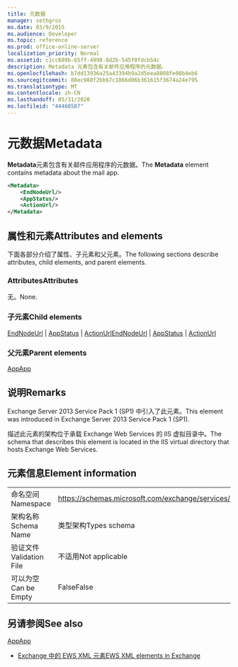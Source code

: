 ```yaml
---
title: 元数据
manager: sethgros
ms.date: 03/9/2015
ms.audience: Developer
ms.topic: reference
ms.prod: office-online-server
localization_priority: Normal
ms.assetid: c1cc609b-65ff-4998-8d2b-545f0fdcb54c
description: Metadata 元素包含有关邮件应用程序的元数据。
ms.openlocfilehash: b7dd13936a25a43394b9a2d5eea8808fe08b4eb6
ms.sourcegitcommit: 88ec988f2bb67c1866d06b361615f3674a24e795
ms.translationtype: MT
ms.contentlocale: zh-CN
ms.lasthandoff: 05/31/2020
ms.locfileid: "44460587"
---
```

# <a name="metadata"></a><span data-ttu-id="1a1f7-103">元数据</span><span class="sxs-lookup"><span data-stu-id="1a1f7-103">Metadata</span></span>

<span data-ttu-id="1a1f7-104">**Metadata**元素包含有关邮件应用程序的元数据。</span><span class="sxs-lookup"><span data-stu-id="1a1f7-104">The **Metadata** element contains metadata about the mail app.</span></span> 
  
```XML
<Metadata>
    <EndNodeUrl/>
    <AppStatus/>
    <ActionUrl/>
</Metadata>
```

## <a name="attributes-and-elements"></a><span data-ttu-id="1a1f7-105">属性和元素</span><span class="sxs-lookup"><span data-stu-id="1a1f7-105">Attributes and elements</span></span>

<span data-ttu-id="1a1f7-106">下面各部分介绍了属性、子元素和父元素。</span><span class="sxs-lookup"><span data-stu-id="1a1f7-106">The following sections describe attributes, child elements, and parent elements.</span></span>
  
### <a name="attributes"></a><span data-ttu-id="1a1f7-107">Attributes</span><span class="sxs-lookup"><span data-stu-id="1a1f7-107">Attributes</span></span>

<span data-ttu-id="1a1f7-108">无。</span><span class="sxs-lookup"><span data-stu-id="1a1f7-108">None.</span></span>
  
### <a name="child-elements"></a><span data-ttu-id="1a1f7-109">子元素</span><span class="sxs-lookup"><span data-stu-id="1a1f7-109">Child elements</span></span>

<span data-ttu-id="1a1f7-110">[EndNodeUrl](endnodeurl.md)  | [AppStatus](appstatus-ex15websvcsotherref.md)  | [ActionUrl](actionurl.md)</span><span class="sxs-lookup"><span data-stu-id="1a1f7-110">[EndNodeUrl](endnodeurl.md) | [AppStatus](appstatus-ex15websvcsotherref.md) | [ActionUrl](actionurl.md)</span></span>
  
### <a name="parent-elements"></a><span data-ttu-id="1a1f7-111">父元素</span><span class="sxs-lookup"><span data-stu-id="1a1f7-111">Parent elements</span></span>

[<span data-ttu-id="1a1f7-112">App</span><span class="sxs-lookup"><span data-stu-id="1a1f7-112">App</span></span>](app.md)
  
## <a name="remarks"></a><span data-ttu-id="1a1f7-113">说明</span><span class="sxs-lookup"><span data-stu-id="1a1f7-113">Remarks</span></span>

<span data-ttu-id="1a1f7-114">Exchange Server 2013 Service Pack 1 (SP1) 中引入了此元素。</span><span class="sxs-lookup"><span data-stu-id="1a1f7-114">This element was introduced in Exchange Server 2013 Service Pack 1 (SP1).</span></span>
  
<span data-ttu-id="1a1f7-115">描述此元素的架构位于承载 Exchange Web Services 的 IIS 虚拟目录中。</span><span class="sxs-lookup"><span data-stu-id="1a1f7-115">The schema that describes this element is located in the IIS virtual directory that hosts Exchange Web Services.</span></span>
  
## <a name="element-information"></a><span data-ttu-id="1a1f7-116">元素信息</span><span class="sxs-lookup"><span data-stu-id="1a1f7-116">Element information</span></span>

|||
|:-----|:-----|
|<span data-ttu-id="1a1f7-117">命名空间</span><span class="sxs-lookup"><span data-stu-id="1a1f7-117">Namespace</span></span>  <br/> | https://schemas.microsoft.com/exchange/services/2006/types  <br/> |
|<span data-ttu-id="1a1f7-118">架构名称</span><span class="sxs-lookup"><span data-stu-id="1a1f7-118">Schema Name</span></span>  <br/> |<span data-ttu-id="1a1f7-119">类型架构</span><span class="sxs-lookup"><span data-stu-id="1a1f7-119">Types schema</span></span>  <br/> |
|<span data-ttu-id="1a1f7-120">验证文件</span><span class="sxs-lookup"><span data-stu-id="1a1f7-120">Validation File</span></span>  <br/> |<span data-ttu-id="1a1f7-121">不适用</span><span class="sxs-lookup"><span data-stu-id="1a1f7-121">Not applicable</span></span>  <br/> |
|<span data-ttu-id="1a1f7-122">可以为空</span><span class="sxs-lookup"><span data-stu-id="1a1f7-122">Can be Empty</span></span>  <br/> |<span data-ttu-id="1a1f7-123">False</span><span class="sxs-lookup"><span data-stu-id="1a1f7-123">False</span></span>  <br/> |
   
## <a name="see-also"></a><span data-ttu-id="1a1f7-124">另请参阅</span><span class="sxs-lookup"><span data-stu-id="1a1f7-124">See also</span></span>



[<span data-ttu-id="1a1f7-125">App</span><span class="sxs-lookup"><span data-stu-id="1a1f7-125">App</span></span>](app.md)


- [<span data-ttu-id="1a1f7-126">Exchange 中的 EWS XML 元素</span><span class="sxs-lookup"><span data-stu-id="1a1f7-126">EWS XML elements in Exchange</span></span>](ews-xml-elements-in-exchange.md)

